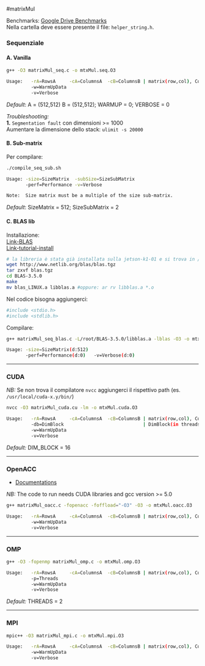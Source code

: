 #matrixMul

Benchmarks: [Google Drive Benchmarks](https://docs.google.com/spreadsheets/d/1j6MXqHPtD__qOVB4mXoK4K4jAJX0GHGzMdnMNwUD_-M/edit#gid=0)  
Nella cartella deve essere presente il file: `helper_string.h`.

### Sequenziale
#### A. Vanilla
```sh
g++ -O3 matrixMul_seq.c -o mtxMul.seq.O3

Usage:   -rA=RowsA     -cA=ColumnsA  -cB=ColumnsB | matrix(row,col), ColumnsA = RowsB
         -w=WarmUpData
         -v=Verbose
```
_Default_: A = (512,512) B = (512,512); WARMUP = 0; VERBOSE = 0  

_Troubleshooting:_  
**1.** `Segmentation fault` con dimensioni >= 1000  
Aumentare la dimensione dello stack: `ulimit -s 20000`

#### B. Sub-matrix
Per compilare:
```sh
./compile_seq_sub.sh

Usage: -size=SizeMatrix  -subSize=SizeSubMatrix
       -perf=Performance -v=Verbose

Note:  Size matrix must be a multiple of the size sub-matrix.
```
_Default_: SizeMatrix = 512; SizeSubMatrix = 2  

#### C. BLAS lib
Installazione:  
[Link-BLAS](http://www.netlib.org/blas/)  
[Link-tutorial-install](http://matrixprogramming.com/2008/01/matrixmultiply)  
```sh
# la libreria è stata già installata sulla jetson-k1-01 e si trova in /root/BLAS-3.5.0
wget http://www.netlib.org/blas/blas.tgz
tar zxvf blas.tgz
cd BLAS-3.5.0
make
mv blas_LINUX.a libblas.a #oppure: ar rv libblas.a *.o
```
Nel codice bisogna aggiungerci:  
```sh
#include <stdio.h>  
#include <stdlib.h>
```

Compilare:
```sh
g++ matrixMul_seq_blas.c -L/root/BLAS-3.5.0/libblas.a -lblas -O3 -o mtxMul.seq.blas.O3

Usage: -size=SizeMatrix(d:512)
       -perf=Performance(d:0)   -v=Verbose(d:0)
```
---
### CUDA
_NB:_ Se non trova il compilatore `nvcc` aggiungerci il rispettivo path (es. `/usr/local/cuda-x.y/bin/`)
```sh
nvcc -O3 matrixMul_cuda.cu -lm -o mtxMul.cuda.O3

Usage:   -rA=RowsA     -cA=ColumnsA  -cB=ColumnsB | matrix(row,col), ColumnsA = RowsB
         -db=DimBlock                             | DimBlock(in threads): [1-32], block(DimBlock, DimBlock)
         -w=WarmUpData
         -v=Verbose
```  
_Default:_ DIM_BLOCK = 16

---
### OpenACC
* [Documentations](http://www.openacc.org/node/1)

_NB:_ The code to run needs CUDA libraries and gcc version >= 5.0
```sh
g++ matrixMul_oacc.c -fopenacc -foffload="-O3" -O3 -o mtxMul.oacc.O3

Usage:   -rA=RowsA     -cA=ColumnsA  -cB=ColumnsB | matrix(row,col), ColumnsA = RowsB
         -w=WarmUpData
         -v=Verbose
```

---
### OMP
```sh
g++ -O3 -fopenmp matrixMul_omp.c -o mtxMul.omp.O3

Usage:   -rA=RowsA     -cA=ColumnsA  -cB=ColumnsB | matrix(row,col), ColumnsA = RowsB
         -p=Threads
         -w=WarmUpData
         -v=Verbose
```
_Default:_ THREADS = 2 

---
### MPI
```sh
mpic++ -O3 matrixMul_mpi.c -o mtxMul.mpi.O3

Usage:   -rA=RowsA     -cA=ColumnsA  -cB=ColumnsB | matrix(row,col), ColumnsA = RowsB divisibile per num.processi
         -w=WarmUpData
         -v=Verbose
```





